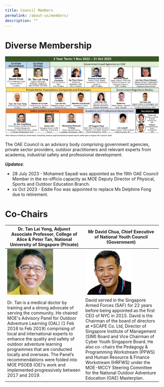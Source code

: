 ```yaml
---
title: Council Members
permalink: /about-us/members/
description: ""
---
```

# **Diverse Membership**
![](/images/oae%20council%20diverse%20membership1.jpg)

The OAE Council is an advisory body comprising government agencies, private sector providers, outdoor practitioners and relevant experts from academia, industrial safety and professional development.

***Updates***:
* 28 July 2023 - Mohamed Sayadi was appointed as the 19th OAE Council Member in the ex-officio capacity as MOE Deputy Director of Physical, Sports and Outdoor Education Branch.
* xx Oct 2023 - Eddie Foo was appointed to replace Ms Delphine Fong due to retirement.

# Co-Chairs

|Dr. Tan Lai Yong, Adjunct Associate Professor, College of Alice & Peter Tan, National University of Singapore (Private) | Mr David Chua, Chief Executive of National Youth Council (Government) |
| -------- | -------- |
| ![](/images/dr%20tan.png)|![](/images/davidd.png)    |
|Dr. Tan is a medical doctor by training and a strong advocate of serving the community. He chaired MOE's Advisory Panel for Outdoor Adventure Learning (OAL) (1 Feb 2016 to Feb 2019) comprising of local and international experts to enhance the quality and safety of outdoor adventure learning programmes that are conducted locally and overseas. The Panel’s recommendations were folded into MOE PSOEB (OE)’s work and implemented progressively between 2017 and 2019.| David served in the Singapore Armed Forces (SAF) for 22 years before being appointed as the first CEO of NYC in 2015. David is the Chairman of the board of directors at *SCAPE Co. Ltd, Director of Singapore Institute of Management (SIM) Board and Vice Chairman of Cyber Youth Singapore Board. He also co-chairs the Pedagogy & Programming Workstream (PPWS) and Human Resource & Finance Workstream (HRFWS) under the MOE-MCCY Steering Committee for the National Outdoor Adventure Education (OAE) Masterplan.     |